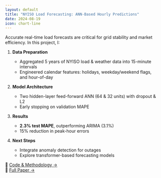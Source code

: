 ```yaml
---
layout: default
title: "NYISO Load Forecasting: ANN-Based Hourly Predictions"
date: 2024-08-19
icon: chart-line
---
```

Accurate real-time load forecasts are critical for grid stability and market efficiency. In this project, I:

1. **Data Preparation**  
   - Aggregated 5 years of NYISO load & weather data into 15-minute intervals  
   - Engineered calendar features: holidays, weekday/weekend flags, and hour-of-day

2. **Model Architecture**  
   - Two hidden-layer feed-forward ANN (64 & 32 units) with dropout & L2  
   - Early stopping on validation MAPE

3. **Results**  
   - **2.3% test MAPE**, outperforming ARIMA (3.1%)  
   - 15% reduction in peak-hour errors

4. **Next Steps**  
   - Integrate anomaly detection for outages  
   - Explore transformer-based forecasting models

🔗 [Code & Methodology →](https://github.com/tyler-sims/energy-load-forecasting)  
📄 [Full Paper →](https://github.com/tyler-sims/energy-load-forecasting/blob/main/docs/forecasting-paper.pdf)
